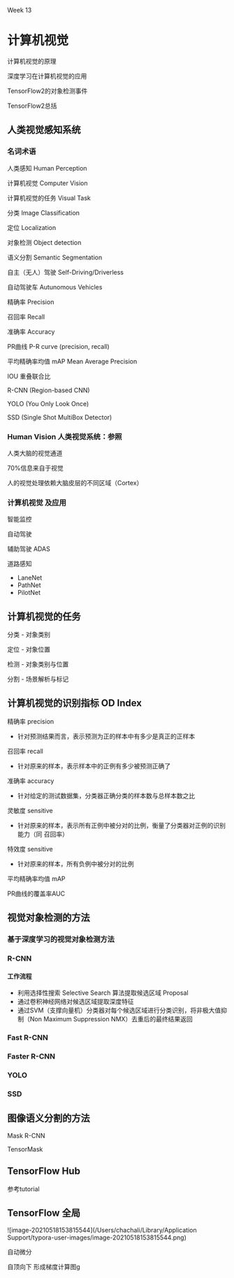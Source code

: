 Week 13



# 计算机视觉



计算机视觉的原理

深度学习在计算机视觉的应用

TensorFlow2的对象检测事件

TensorFlow2总括



## 人类视觉感知系统



### 名词术语

人类感知 Human Perception

计算机视觉 Computer Vision

计算机视觉的任务 Visual Task

分类 Image Classification

定位 Localization

对象检测 Object detection

语义分割 Semantic Segmentation

自主（无人）驾驶 Self-Driving/Driverless

自动驾驶车 Autunomous Vehicles



精确率 Precision

召回率 Recall

准确率 Accuracy

PR曲线 P-R curve (precision, recall)

平均精确率均值 mAP Mean Average Precision

IOU 重叠联合比

R-CNN (Region-based CNN)

YOLO (You Only Look Once)

SSD (Single Shot MultiBox Detector)



### Human Vision 人类视觉系统：参照

人类大脑的视觉通道

70%信息来自于视觉

人的视觉处理依赖大脑皮层的不同区域（Cortex）



### 计算机视觉 及应用

智能监控

自动驾驶

辅助驾驶 ADAS

道路感知

- LaneNet
- PathNet
- PilotNet



## 计算机视觉的任务



分类 - 对象类别

定位 - 对象位置

检测 - 对象类别与位置

分割 - 场景解析与标记



## 计算机视觉的识别指标 OD Index

精确率 precision

- 针对预测结果而言，表示预测为正的样本中有多少是真正的正样本

召回率 recall

- 针对原来的样本，表示样本中的正例有多少被预测正确了

准确率 accuracy

- 针对给定的测试数据集，分类器正确分类的样本数与总样本数之比

灵敏度 sensitive

- 针对原来的样本，表示所有正例中被分对的比例，衡量了分类器对正例的识别能力（同 召回率）

特效度 sensitive

- 针对原来的样本，所有负例中被分对的比例



平均精确率均值 mAP

PR曲线的覆盖率AUC



## 视觉对象检测的方法



### 基于深度学习的视觉对象检测方法



### R-CNN

#### 工作流程

- 利用选择性搜索 Selective Search 算法提取候选区域 Proposal
- 通过卷积神经网络对候选区域提取深度特征
- 通过SVM（支撑向量机）分类器对每个候选区域进行分类识别，将非极大值抑制（Non Maximum Suppression NMX）去重后的最终结果返回

### Fast R-CNN

### Faster R-CNN

### YOLO

### SSD



## 图像语义分割的方法



Mask R-CNN

TensorMask



## TensorFlow Hub

参考tutorial



## TensorFlow 全局



![image-20210518153815544](/Users/chachali/Library/Application Support/typora-user-images/image-20210518153815544.png)



自动微分

自顶向下 形成梯度计算图g

